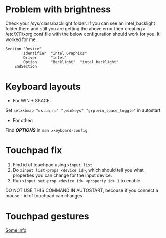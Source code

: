# Problem with brightness

Check your /sys/class/backlight folder. If you can see an intel_backlight folder there and still you are getting the above error then creating a /etc/X11/xorg.conf file with the below configuration should work for you. It worked for me. 

```
Section "Device"
        Identifier  "Intel Graphics" 
        Driver      "intel"
        Option      "Backlight"  "intel_backlight"
    EndSection
```
#  Keyboard layouts

- For WIN + SPACE:

Set `setxkbmap "us,ua,ru" ",winkeys" "grp:win_space_toggle"` in autostart

- For other:

Find ***OPTIONS*** in `man xkeyboard-config`

# Touchpad fix
1. Find id of touchpad using `xinput list`
2. Do `xinput list-props <device id>`, which should tell you what properties you can change for the input device.
3. Run `xinput set-prop <device id> <property id> 1` to enable

DO NOT USE THIS COMMAND IN AUTOSTART, becouse if you connect a mouse - id of touchpad can changes

# Touchpad gestures
[Some info](https://www.reddit.com/r/i3wm/comments/579tam/touchpad_gestures_in_i3wm/)

